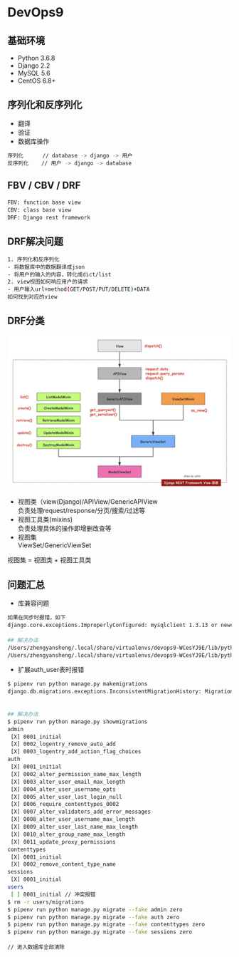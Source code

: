 # DevOps9

## 基础环境
- Python 3.6.8
- Django 2.2
- MySQL 5.6
- CentOS 6.8+

## 序列化和反序列化
- 翻译
- 验证
- 数据库操作
```bash
序列化      // database -> django -> 用户
反序列化    // 用户 -> django -> database
```

## FBV / CBV / DRF
```bash
FBV: function base view
CBV: class base view
DRF: Django rest framework
```

## DRF解决问题
```bash
1. 序列化和反序列化
- 将数据库中的数据翻译成json
- 将用户的输入的内容，转化成dict/list
2. view视图如何响应用户的请求
- 用户输入url+method(GET/POST/PUT/DELETE)+DATA
如何找到对应的view
```

## DRF分类
![DRF1](./imgs/DRF继承图谱.jpg)
- 视图类（view(Django)/APIView/GenericAPIView  
负责处理request/response/分页/搜索/过滤等
- 视图工具类(mixins)  
负责处理具体的操作即增删改查等
- 视图集  
ViewSet/GenericViewSet

视图集 = 视图类 + 视图工具类

## 问题汇总
- 库兼容问题
```bash
如果在同步时报错，如下
django.core.exceptions.ImproperlyConfigured: mysqlclient 1.3.13 or newer is required; you have 0.9.2

## 解决办法
/Users/zhengyansheng/.local/share/virtualenvs/devops9-WCesYJ9E/lib/python3.6/site-packages/django/db/backends/mysql/base.py
/Users/zhengyansheng/.local/share/virtualenvs/devops9-WCesYJ9E/lib/python3.6/site-packages/django/db/backends/mysql/operations.py

```

- 扩展auth_user表时报错
```bash
$ pipenv run python manage.py makemigrations
django.db.migrations.exceptions.InconsistentMigrationHistory: Migration admin.0001_initial is applied before its dependency users.0001_initial on database 'default'.


## 解决办法
$ pipenv run python manage.py showmigrations
admin
 [X] 0001_initial
 [X] 0002_logentry_remove_auto_add
 [X] 0003_logentry_add_action_flag_choices
auth
 [X] 0001_initial
 [X] 0002_alter_permission_name_max_length
 [X] 0003_alter_user_email_max_length
 [X] 0004_alter_user_username_opts
 [X] 0005_alter_user_last_login_null
 [X] 0006_require_contenttypes_0002
 [X] 0007_alter_validators_add_error_messages
 [X] 0008_alter_user_username_max_length
 [X] 0009_alter_user_last_name_max_length
 [X] 0010_alter_group_name_max_length
 [X] 0011_update_proxy_permissions
contenttypes
 [X] 0001_initial
 [X] 0002_remove_content_type_name
sessions
 [X] 0001_initial
users
 [ ] 0001_initial // 冲突报错
$ rm -r users/migrations
$ pipenv run python manage.py migrate --fake admin zero
$ pipenv run python manage.py migrate --fake auth zero
$ pipenv run python manage.py migrate --fake contenttypes zero
$ pipenv run python manage.py migrate --fake sessions zero

// 进入数据库全部清除

```